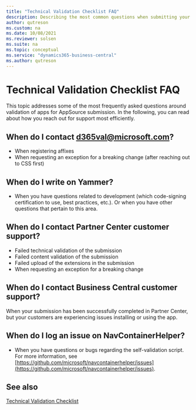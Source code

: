 ```yaml
---
title: "Technical Validation Checklist FAQ"
description: Describing the most common questions when submitting your app to AppSource.
author: qutreson
ms.custom: na
ms.date: 10/08/2021
ms.reviewer: solsen
ms.suite: na
ms.topic: conceptual
ms.service: "dynamics365-business-central"
ms.author: qutreson
---
```


# Technical Validation Checklist FAQ

This topic addresses some of the most frequently asked questions around validation of apps for AppSource submission. In the following, you can read about how you reach out for support most efficiently.

## When do I contact d365val@microsoft.com?

- When registering affixes
- When requesting an exception for a breaking change (after reaching out to CSS first)

## When do I write on Yammer?

- When you have questions related to development (which code-signing certification to use, best practices, etc.). Or when you have other questions that pertain to this area.

## When do I contact Partner Center customer support?

- Failed technical validation of the submission
- Failed content validation of the submission
- Failed upload of the extensions in the submission
- When requesting an exception for a breaking change


## When do I contact Business Central customer support?

When your submission has been successfully completed in Partner Center, but your customers are experiencing issues installing or using the app.


## When do I log an issue on NavContainerHelper?

- When you have questions or bugs regarding the self-validation script. For more information, see [https://github.com/microsoft/navcontainerhelper/issues](https://github.com/microsoft/navcontainerhelper/issues).

## See also

[Technical Validation Checklist](devenv-checklist-submission.md)  